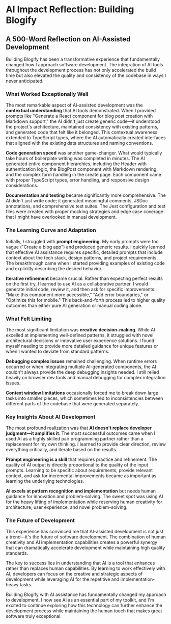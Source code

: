 # AI Impact Reflection: Building Blogify

## A 500-Word Reflection on AI-Assisted Development

Building Blogify has been a transformative experience that fundamentally changed how I approach software development. The integration of AI tools throughout the development process has not only accelerated the build time but also elevated the quality and consistency of the codebase in ways I never anticipated.

### What Worked Exceptionally Well

The most remarkable aspect of AI-assisted development was the **contextual understanding** that AI tools demonstrated. When I provided prompts like "Generate a React component for blog post creation with Markdown support," the AI didn't just create generic code—it understood the project's architecture, maintained consistency with existing patterns, and generated code that felt like it belonged. This contextual awareness extended to TypeScript types, where the AI automatically created interfaces that aligned with the existing data structures and naming conventions.

**Code generation speed** was another game-changer. What would typically take hours of boilerplate writing was completed in minutes. The AI generated entire component hierarchies, including the Header with authentication logic, the BlogPost component with Markdown rendering, and the complex form handling in the create page. Each component came with proper TypeScript types, error handling, and responsive design considerations.

**Documentation and testing** became significantly more comprehensive. The AI didn't just write code; it generated meaningful comments, JSDoc annotations, and comprehensive test suites. The Jest configuration and test files were created with proper mocking strategies and edge case coverage that I might have overlooked in manual development.

### The Learning Curve and Adaptation

Initially, I struggled with **prompt engineering**. My early prompts were too vague ("Create a blog app") and produced generic results. I quickly learned that effective AI assistance requires specific, detailed prompts that include context about the tech stack, design patterns, and project requirements. The breakthrough came when I started providing examples of existing code and explicitly describing the desired behavior.

**Iterative refinement** became crucial. Rather than expecting perfect results on the first try, I learned to use AI as a collaborative partner. I would generate initial code, review it, and then ask for specific improvements: "Make this component more accessible," "Add error boundaries," or "Optimize this for mobile." This back-and-forth process led to higher quality outcomes than either pure AI generation or manual coding alone.

### What Felt Limiting

The most significant limitation was **creative decision-making**. While AI excelled at implementing well-defined patterns, it struggled with novel architectural decisions or innovative user experience solutions. I found myself needing to provide more detailed guidance for unique features or when I wanted to deviate from standard patterns.

**Debugging complex issues** remained challenging. When runtime errors occurred or when integrating multiple AI-generated components, the AI couldn't always provide the deep debugging insights needed. I still relied heavily on browser dev tools and manual debugging for complex integration issues.

**Context window limitations** occasionally forced me to break down large tasks into smaller pieces, which sometimes led to inconsistencies between different parts of the codebase that were generated separately.

### Key Insights About AI Development

The most profound realization was that **AI doesn't replace developer judgment—it amplifies it**. The most successful outcomes came when I used AI as a highly skilled pair programming partner rather than a replacement for my own thinking. I learned to provide clear direction, review everything critically, and iterate based on the results.

**Prompt engineering is a skill** that requires practice and refinement. The quality of AI output is directly proportional to the quality of the input prompts. Learning to be specific about requirements, provide relevant context, and ask for incremental improvements became as important as learning the underlying technologies.

**AI excels at pattern recognition and implementation** but needs human guidance for innovation and problem-solving. The sweet spot was using AI for the heavy lifting of implementation while reserving human creativity for architecture, user experience, and novel problem-solving.

### The Future of Development

This experience has convinced me that AI-assisted development is not just a trend—it's the future of software development. The combination of human creativity and AI implementation capabilities creates a powerful synergy that can dramatically accelerate development while maintaining high quality standards.

The key to success lies in understanding that AI is a tool that enhances rather than replaces human capabilities. By learning to work effectively with AI, developers can focus on the creative and strategic aspects of development while leveraging AI for the repetitive and implementation-heavy tasks.

Building Blogify with AI assistance has fundamentally changed my approach to development. I now see AI as an essential part of my toolkit, and I'm excited to continue exploring how this technology can further enhance the development process while maintaining the human touch that makes great software truly exceptional.
